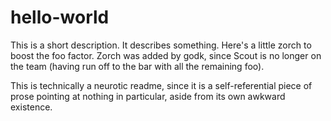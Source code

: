 hello-world
===========

This is a short description. It describes something.
Here's a little zorch to boost the foo factor.
Zorch was added by godk, since Scout is no longer on the team
(having run off to the bar with all the remaining foo).

This is technically a neurotic readme, since it is a 
self-referential piece of prose pointing at nothing in particular,
aside from its own awkward existence.
